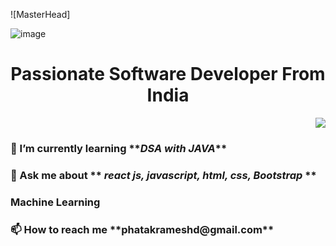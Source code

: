 ![MasterHead]

![image](https://flamingtext.com/net-fu/proxy_form.cgi?imageoutput=true&script=alien-glow-anim-logo&text=RemoDeveloper&doScale=true&scaleWidth=480&scaleHeight=120&fontname=blackchancery)

<h1 align="center">Passionate Software Developer From India </h1>
<p align="right"> <img src="https://miro.medium.com/max/1360/1*zVnWJtyGOX_kUIDm6ccCfQ.gif" /> </p>

<h3 align="left">🌱 I’m currently learning **<i>DSA with JAVA</i>**</h3>
 <h3 align="left">💬 Ask me about ** <i>react js, javascript, html, css, Bootstrap </i>**</h3>
 <h3 align="left"><h3>Machine Learning</h3>
<h3 align="left"> 📫 How to reach me **phatakrameshd@gmail.com**</h3>
 
